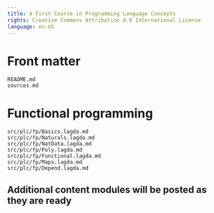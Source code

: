 ```yaml
---
title: A First Course in Programming Language Concepts
rights: Creative Commons Attribution 4.0 International License
language: en-US
---
```


# Front matter

``` {.include shift-heading-level-by=1}
README.md
sources.md
```

# Functional programming

``` {.include shift-heading-level-by=1}
src/plc/fp/Basics.lagda.md
src/plc/fp/Naturals.lagda.md
src/plc/fp/NatData.lagda.md
src/plc/fp/Poly.lagda.md
src/plc/fp/Functional.lagda.md
src/plc/fp/Maps.lagda.md
src/plc/fp/Depend.lagda.md
```

## Additional content modules will be posted as they are ready
